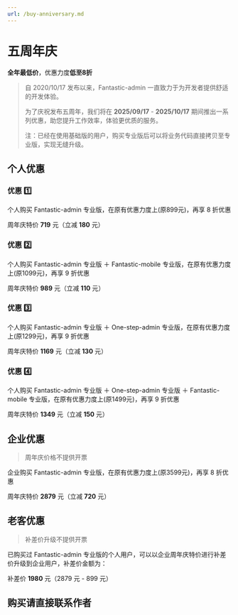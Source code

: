 ```yaml
---
url: /buy-anniversary.md
---
```

# 五周年庆

**全年最低价**，优惠力度**低至8折**

> 自 2020/10/17 发布以来，Fantastic-admin 一直致力于为开发者提供舒适的开发体验。
>
> 为了庆祝发布五周年，我们将在 **2025/09/17** - **2025/10/17** 期间推出一系列优惠，助您提升工作效率，体验更优质的服务。
>
> 注：已经在使用基础版的用户，购买专业版后可以将业务代码直接拷贝至专业版，实现无缝升级。

## 个人优惠

### 优惠 1️⃣

个人购买 Fantastic-admin 专业版，在原有优惠力度上(原899元)，再享 8 折优惠

周年庆特价 **719** 元（立减 **180** 元）

### 优惠 2️⃣

个人购买 Fantastic-admin 专业版 ＋ Fantastic-mobile 专业版，在原有优惠力度上(原1099元)，再享 9 折优惠

周年庆特价 **989** 元（立减 **110** 元）

### 优惠 3️⃣

个人购买 Fantastic-admin 专业版 ＋ One-step-admin 专业版，在原有优惠力度上(原1299元)，再享 9 折优惠

周年庆特价 **1169** 元（立减 **130** 元）

### 优惠 4️⃣

个人购买 Fantastic-admin 专业版 ＋ One-step-admin 专业版 ＋ Fantastic-mobile 专业版，在原有优惠力度上(原1499元)，再享 9 折优惠

周年庆特价 **1349** 元（立减 **150** 元）

## 企业优惠

> 周年庆价格不提供开票

企业购买 Fantastic-admin 专业版，在原有优惠力度上(原3599元)，再享 8 折优惠

周年庆特价 **2879** 元（立减 **720** 元）

## 老客优惠

> 补差价升级不提供开票

已购买过 Fantastic-admin 专业版的个人用户，可以以企业周年庆特价进行补差价升级到企业用户，补差价金额为：

补差价 **1980** 元（2879 元 - 899 元）

## 购买请直接联系作者
